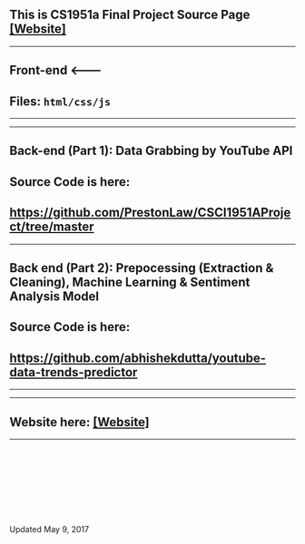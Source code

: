 ## This is CS1951a Final Project Source Page [[Website]](https://pengyangwu.github.io/CS1951a/)
---------------------------------------------------------
##        Front-end  <---
##    Files:  <code>html/css/js </code>
---------------------------------------------------------

---------------------------------------------------------
##        Back-end (Part 1): Data Grabbing by YouTube API

## Source Code is here:

## https://github.com/PrestonLaw/CSCI1951AProject/tree/master

---------------------------------------------------------
##        Back end (Part 2): Prepocessing (Extraction & Cleaning), Machine Learning & Sentiment Analysis Model

## Source Code is here:

## https://github.com/abhishekdutta/youtube-data-trends-predictor

---------------------------------------------------------
---------------------------------------------------------
##        Website here: [[Website]](https://pengyangwu.github.io/CS1951a/)
---------------------------------------------------------

<br>
<br>
<br>
<br>
<br>
<br>
<br>
<br>
Updated May 9, 2017


